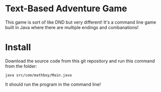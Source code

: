 # Text-Based Adventure Game
This game is sort of like DND but very different! It's a command line game built in Java where there are multiple endings and combanations!
# Install
Download the source code from this git repository and run this command from the folder:
```
java src/com/mathboy/Main.java
```
It should run the program in the command line!